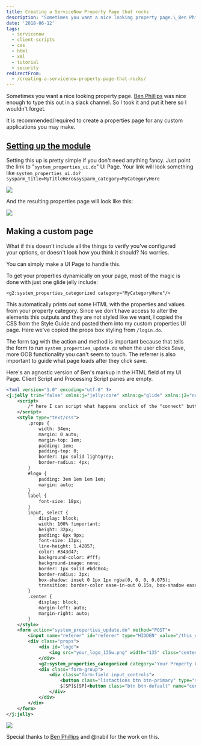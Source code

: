 ```yaml
---
title: Creating a ServiceNow Property Page that rocks
description: "Sometimes you want a nice looking property page.\_Ben Phillips was nice enough to type this out in a slack channel. So I took it and put it here so I wouldn't..."
date: '2018-06-12'
tags:
  - servicenow
  - client-scripts
  - css
  - html
  - xml
  - tutorial
  - security
redirectFrom:
  - /creating-a-servicenow-property-page-that-rocks/
---
```


<!--StartFragment-->

Sometimes you want a nice looking property page. [Ben Phillips](https://community.servicenow.com/community?id=community_user_profile&user=68211265db981fc09c9ffb651f96192d) was nice enough to type this out in a slack channel. So I took it and put it here so I wouldn't forget.

It is recommended/required to create a properties page for any custom applications you may make.

## [Setting up the module](https://jace.pro/post/2018-06-11-custom-property-page/#setting-up-the-module)

Setting this up is pretty simple if you don't need anything fancy. Just point the link to "`system_properties_ui.do`" UI Page. Your link will look something like `system_properties_ui.do?sysparm_title=MyTitleHere&sysparm_category=MyCategoryHere`

![](/assets/images/custom-property-page-2.png)

And the resulting properties page will look like this:

![](/assets/images/custom-property-page-3.png)

## Making a custom page

What if this doesn't include all the things to verify you've configured\
your options, or doesn't look how you think it should? No worries.

You can simply make a UI Page to handle this.

To get your properties dynamically on your page, most of the magic is\
done with just one glide jelly include:

`<g2:system_properties_categorized category="MyCategoryHere"/>`

This automatically prints out some HTML with the properties and values\
from your property category. Since we don't have access to alter the\
elements this outputs and they are not styled like we want, I copied the\
CSS from the Style Guide and pasted them into my custom properties UI\
page. Here we've copied the props box styling from `/login.do`.

The form tag with the action and method is important because that tells\
the form to run `system_properties_update.do` when the user clicks Save,\
more OOB functionality you can't seem to touch. The referrer is also\
important to guide what page loads after they click save.

Here's an agnostic version of Ben's markup in the HTML field of my UI\
Page. Client Script and Processing Script panes are empty.

<!--EndFragment-->

```xml
<?xml version="1.0" encoding="utf-8" ?>
<j:jelly trim="false" xmlns:j="jelly:core" xmlns:g="glide" xmlns:j2="null" xmlns:g2="null">
    <script>
        /* here I can script what happens onclick of the "connect" button. */
    </script>
    <style type="text/css">
        .props {
            width: 34em;
            margin: 0 auto;
            margin-top: 1em;
            padding: 1em;
            padding-top: 0;
            border: 1px solid lightgrey;
            border-radius: 4px;
        }
        #logo {
            padding: 3em 1em 1em 1em;
            margin: auto;
        }
        label {
            font-size: 18px;
        }
        input, select {
            display: block;
            width: 100% !important; 
            height: 32px;
            padding: 6px 9px;
            font-size: 13px;
            line-height: 1.42857;
            color: #343d47;
            background-color: #fff;
            background-image: none;
            border: 1px solid #bdc0c4;
            border-radius: 3px;
            box-shadow: inset 0 1px 1px rgba(0, 0, 0, 0.075);
            transition: border-color ease-in-out 0.15s, box-shadow ease-in-out 0.15s;
        }
        .center {
            display: block;
            margin-left: auto;
            margin-right: auto;
        }
    </style>
    <form action="system_properties_update.do" method="POST">
        <input name="referer" id="referer" type="HIDDEN" value="/this_ui_pages_url.do"/>
        <div class="props">
            <div id="logo">
                <img src="your_logo_135w.png" width="135" class="center"/>
            </div>
            <g2:system_properties_categorized category="Your Property Category Name"/>
            <div class="form-group">
                <div class="form-field input_controls">
                    <button class="listactions btn btn-primary" type="submit" name="action">${gs.getMessage("Save")}</button>
                    $[SP]$[SP]<button class="btn btn-default" name="connect">Test Connection</button>
                </div>
            </div>
        </div>
    </form>
</j:jelly>
```

<!--StartFragment-->

![](/assets/images/custom-property-page-1.png)

Special thanks to [Ben Phillips](https://community.servicenow.com/community?id=community_user_profile&user=68211265db981fc09c9ffb651f96192d) and @nabil for the work on this.

<!--EndFragment-->